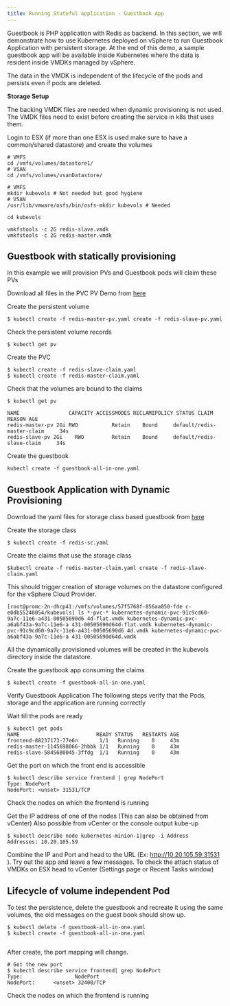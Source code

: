 ```yaml
---
title: Running Stateful application - Guestbook App
--- 
```

 
Guestbook is PHP application with Redis as backend. In this section, we will demonstrate how to use  Kubernetes deployed on vSphere to run Guestbook Application with persistent storage. At the end of this demo, a sample guestbook app will be available inside Kubernetes where the data is resident inside VMDKs managed by vSphere.

The data in the VMDK is independent of the lifecycle of the pods and persists even if pods are deleted.					
						
**Storage Setup** 
							
The backing VMDK files are needed when dynamic provisioning is not used. The VMDK files need to exist before creating the service in k8s that uses them.
							
Login to ESX (if more than one ESX is used make sure to have a common/shared datastore) and create the volumes 
		 	 	 		
```					
# VMFS
cd /vmfs/volumes/datastore1/
# VSAN
cd /vmfs/volumes/vsanDatastore/
						
# VMFS
mkdir kubevols # Not needed but good hygiene
# VSAN
/usr/lib/vmware/osfs/bin/osfs-mkdir kubevols # Needed
						
cd kubevols
						
vmkfstools -c 2G redis-slave.vmdk 
vmkfstools -c 2G redis-master.vmdk 
```				
					
						
## Guestbook with statically provisioning

In this example we will provision PVs and Guestbook pods will claim these PVs
 

Download all files in the PVC PV Demo from [here](https://github.com/vmware/kubernetes/tree/kube-examples/kube-examples/guestbook/guestbook-pvc)
						

						
Create the persistent volume

```						
$ kubectl create -f redis-master-pv.yaml create -f redis-slave-pv.yaml
```						
					
Check the persistent volume records

```			
$ kubectl get pv
```

						
Create the PVC

```
$ kubectl create -f redis-slave-claim.yaml 
$ kubectl create -f redis-master-claim.yaml
```

Check that the volumes are bound to the claims 

``` 
$ kubectl get pv
 
NAME                CAPACITY ACCESSMODES RECLAMIPOLICY STATUS CLAIM REASON AGE
redis-master-pv 2Gi RWO           Retain    Bound     default/redis-master-claim     34s 
redis-slave-pv 2Gi    RWO         Retain    Bound     default/redis-slave-claim     34s 	 		
```

Create the guestbook

```
kubectl create -f guestbook-all-in-one.yaml
``` 
 
## Guestbook Application with Dynamic Provisioning
					
						
Download the yaml files for storage class based guestbook from [here](https://github.com/vmware/kubernetes/tree/kube-examples/kube-examples/guestbook/guestbook-storageclass)
 
Create the storage class

```						
$ kubectl create -f redis-sc.yaml
```

Create the claims that use the storage class

```					
$kubectl create -f redis-master-claim.yaml create -f redis-slave-claim.yaml
```

This should trigger creation of storage volumes on the datastore configured for the vSphere Cloud Provider. 					
 
```						
[root@promc-2n-dhcp41:/vmfs/volumes/57f5768f-856aa050-fde c-e0db55248054/kubevols] ls *-pvc-* kubernetes-dynamic-pvc-91c9cd60-9a7c-11e6-a431-00505690d6 4d-flat.vmdk kubernetes-dynamic-pvc-a6abf43a-9a7c-11e6-a 431-00505690d64d-flat.vmdk kubernetes-dynamic-pvc-91c9cd60-9a7c-11e6-a431-00505690d6 4d.vmdk kubernetes-dynamic-pvc-a6abf43a-9a7c-11e6-a 431-00505690d64d.vmdk 
```

All the dynamically provisioned volumes will be created in the kubevols directory inside the datastore.				
		 	 	 		
Create the guestbook app consuming the claims 

```
$ kubectl create -f guestbook-all-in-one.yaml 
```

Verify Guestbook Application
The following steps verify that the Pods, storage and the application are running correctly
 
Wait till the pods are ready

``` 
$ kubectl get pods
NAME                         READY STATUS   RESTARTS AGE
frontend-88237173-77e6n       1/1   Running    0     43m
redis-master-1145698066-2hbbk 1/1   Running    0     43m
redis-slave-5845680045-3ffdg  1/1   Running    0     43m		
``` 
 
Get the port on which the front end is accessible 

```					
$ kubectl describe service frontend | grep NodePort
Type: NodePort
NodePort: <unset> 31531/TCP 
```		
					
Check the nodes on which the frontend is running 
 
		 	 	 		
						
Get the IP address of one of the nodes (This can also be obtained from vCenter)
Also possible from vCenter or the console output kube-up
		
```
$ kubectl describe node kubernetes-minion-1|grep -i Address 
Addresses: 10.20.105.59 
```					
		 	 	 		
				
Combine the IP and Port and head to the URL (Ex:
http://10.20.105.59:31531 ). Try out the app and leave a few messages.
To check the attach status of VMDKs on ESX head to vCenter (Settings page or Recent Tasks window)
					
			
		
## Lifecycle of volume independent Pod
						
To test the persistence, delete the guestbook and recreate it using the same volumes, the old messages on the guest book should show up. 
					
```				
$ kubectl delete -f guestbook-all-in-one.yaml 
$ kubectl create -f guestbook-all-in-one.yaml
					
```

After create, the port mapping will change. 
				
```						
# Get the new port
$ kubectl describe service frontend| grep NodePort 
Type:                 NodePort
NodePort:      <unset> 32400/TCP 
```

Check the nodes on which the frontend is running 				
 
 
